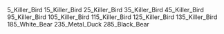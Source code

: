 5_Killer_Bird
15_Killer_Bird
25_Killer_Bird
35_Killer_Bird
45_Killer_Bird
95_Killer_Bird
105_Killer_Bird
115_Killer_Bird
125_Killer_Bird
135_Killer_Bird
185_White_Bear
235_Metal_Duck
285_Black_Bear